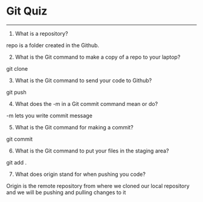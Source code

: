 # Git Quiz



---

1. What is a repository?

<!-- Write your answer under here -->
repo is a folder created in the Github.

2. What is the Git command to make a copy of a repo to your laptop?

<!-- Write your answer under here -->
git clone

3. What is the Git command to send your code to Github?

<!-- Write your answer under here -->
git push

4. What does the -m in a Git commit command mean or do?

<!-- Write your answer here -->
-m lets you write commit message

5. What is the Git command for making a commit?

<!-- Write your answer here -->
git commit

6. What is the Git command to put your files in the staging area?

<!-- Write your answer here -->
git add .

7. What does origin stand for when pushing you code?

<!-- Write your answer here -->
Origin is the remote repository from where we cloned our local repository and we will be pushing and pulling changes to it
